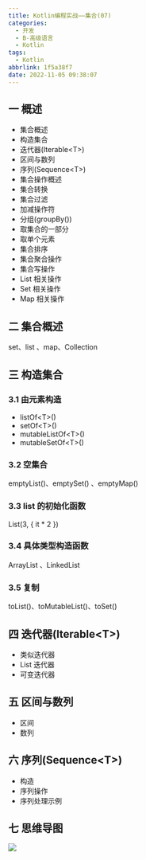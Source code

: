 ```yaml
---
title: Kotlin编程实战——集合(07)
categories:
  - 开发
  - B-高级语言
  - Kotlin
tags:
  - Kotlin
abbrlink: 1f5a38f7
date: 2022-11-05 09:38:07
---
```

## 一 概述

* 集合概述
* 构造集合
* 迭代器(Iterable\<T>)
* 区间与数列
* 序列(Sequence\<T>)
* 集合操作概述
* 集合转换
* 集合过滤
* 加减操作符
* 分组(groupBy())
* 取集合的一部分
* 取单个元素
* 集合排序
* 集合聚合操作
* 集合写操作
* List 相关操作
* Set 相关操作
* Map 相关操作

<!--more-->

  ## 二 集合概述

set、list 、map、Collection

## 三 构造集合

### 3.1 由元素构造

* listOf\<T>()
* setOf\<T>()
* mutableListOf\<T>()
* mutableSetOf\<T>()

### 3.2 空集合

emptyList()、emptySet() 、emptyMap()

### 3.3 list 的初始化函数

List(3, { it * 2 })

### 3.4 具体类型构造函数

ArrayList 、LinkedList

### 3.5 复制

toList()、toMutableList()、toSet() 

## 四  迭代器(Iterable\<T>)

* 类似迭代器
* List 迭代器
* 可变迭代器

## 五 区间与数列

* 区间
* 数列

## 六 序列(Sequence\<T>)

* 构造
* 序列操作
* 序列处理示例

## 七 思维导图

![][1]

[1]:https://cdn.staticaly.com/gh/PGzxc/CDN/master/blog-kotlin/kotlin-learn-struct-7.png